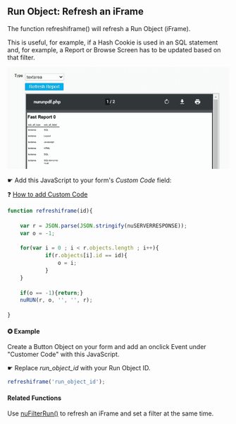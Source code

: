 ## Run Object: Refresh an iFrame

The function refreshiframe() will refresh a Run Object (iFrame). 

This is useful, for example, if a Hash Cookie is used in an SQL statement and, for example, a Report or Browse Screen has to be updated based on that filter.

<p align="left">
  <img src="screenshots/refresh_run_object.gif">
</p>


☛ Add this JavaScript to your form's *Custom Code* field:

 ❓ [How to add Custom Code](/codelib/common/form_add_custom_code_javascript.gif)

```javascript
function refreshiframe(id){

	var r = JSON.parse(JSON.stringify(nuSERVERRESPONSE));
	var o = -1;
	
	for(var i = 0 ; i < r.objects.length ; i++){
			if(r.objects[i].id == id){
				o = i;	
			}
	}

	if(o == -1){return;}
	nuRUN(r, o, '', '', r);

}
```

#### ✪ Example

Create a Button Object on your form and add an onclick Event under "Customer Code" with this JavaScript.

☛ Replace *run_object_id* with your Run Object ID.

```javascript
refreshiframe('run_object_id');
```

#### Related Functions

Use [nuFilterRun()](https://wiki.nubuilder.net/nubuilderforte/index.php/Javascript#nuFilterRun) to refresh an iFrame and set a filter at the same time.

